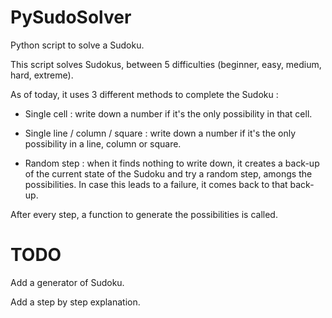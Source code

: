 # PySudoSolver

Python script to solve a Sudoku.

This script solves Sudokus, between 5 difficulties (beginner, easy, medium, hard, extreme).

As of today, it uses 3 different methods to complete the Sudoku :

* Single cell : write down a number if it's the only possibility in that cell.

* Single line / column / square : write down a number if it's the only possibility in a line, column or square.

* Random step : when it finds nothing to write down, it creates a back-up of the current state of the Sudoku and try a random step, amongs the possibilities. In case this leads to a failure, it comes back to that back-up.

After every step, a function to generate the possibilities is called.

# TODO

Add a generator of Sudoku.

Add a step by step explanation.